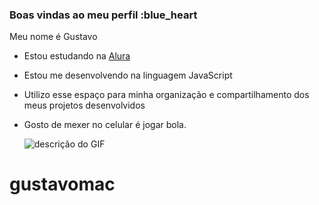 ### Boas vindas ao meu perfil :blue_heart

Meu nome é Gustavo 

- Estou estudando na [Alura](https://www.alura.com.br)
- Estou me desenvolvendo na linguagem JavaScript
- Utilizo esse espaço para minha organização e compartilhamento dos meus projetos desenvolvidos
- Gosto de mexer no celular é jogar bola. 

  ![descrição do GIF](https://media1.tenor.com/m/EEsGwHVPdFgAAAAC/dog-smirk-dog.gif)

# gustavomac
